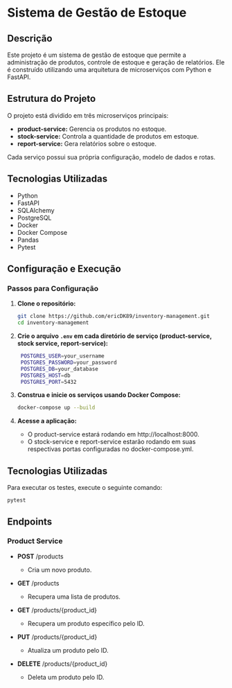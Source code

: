 # Sistema de Gestão de Estoque

## Descrição
Este projeto é um sistema de gestão de estoque que permite a administração de produtos, controle de estoque e geração de relatórios. Ele é construído utilizando uma arquitetura de microserviços com Python e FastAPI.

## Estrutura do Projeto
O projeto está dividido em três microserviços principais:

- **product-service:** Gerencia os produtos no estoque.
- **stock-service:** Controla a quantidade de produtos em estoque.
- **report-service:** Gera relatórios sobre o estoque.

Cada serviço possui sua própria configuração, modelo de dados e rotas.

## Tecnologias Utilizadas
- Python
- FastAPI
- SQLAlchemy
- PostgreSQL
- Docker
- Docker Compose
- Pandas
- Pytest

## Configuração e Execução

### Passos para Configuração

1. **Clone o repositório:**
   ```bash
   git clone https://github.com/ericDK89/inventory-management.git
   cd inventory-management
   ```

2. **Crie o arquivo `.env` em cada diretório de serviço (product-service, stock service, report-service):**
   ```bash
    POSTGRES_USER=your_username
    POSTGRES_PASSWORD=your_password
    POSTGRES_DB=your_database
    POSTGRES_HOST=db
    POSTGRES_PORT=5432
     ```
      
3. **Construa e inicie os serviços usando Docker Compose:**
    ```bash
    docker-compose up --build
     ```

4. **Acesse a aplicação:**
    - O product-service estará rodando em http://localhost:8000.
    - O stock-service e report-service estarão rodando em suas respectivas portas configuradas no docker-compose.yml.

## Tecnologias Utilizadas
Para executar os testes, execute o seguinte comando:

    pytest

## Endpoints

### Product Service
- **POST** /products
    - Cria um novo produto.
    
- **GET** /products
    - Recupera uma lista de produtos.

- **GET** /products/{product_id}
    - Recupera um produto específico pelo ID.

- **PUT** /products/{product_id}
    - Atualiza um produto pelo ID.

- **DELETE** /products/{product_id}
    - Deleta um produto pelo ID.